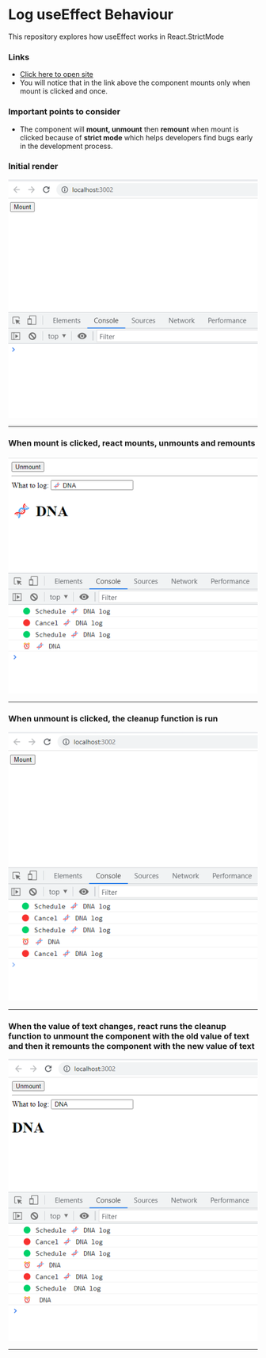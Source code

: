 <div>
  <h1>Log useEffect Behaviour</h1>
  <p>
    This repository explores how useEffect works in React.StrictMode
  </p>
  
</div>

### Links

- [Click here to open site](https://log-use-effect-behaviour.netlify.app/)
- You will notice that in the link above the component mounts only when mount is clicked and once.

### Important points to consider

- The component will <strong>mount, unmount</strong> then <strong>remount</strong> when mount is clicked because of <strong>strict mode</strong> which helps developers find bugs early in the development process.

### Initial render

<img src="./src/images/mount.png"/>

<hr/>

### When mount is clicked, react mounts, unmounts and remounts

<img src="./src/images/mounted.png"/>

<hr/>

### When unmount is clicked, the cleanup function is run

<img src="./src/images/unmount.png"/>

<hr/>

### When the value of text changes, react runs the cleanup function to unmount the component with the old value of text and then it remounts the component with the new value of text

<img src="./src/images/onChange.png"/>

<hr/>
